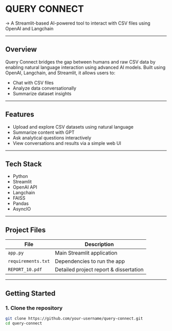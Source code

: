 # QUERY CONNECT

-> A Streamlit-based AI-powered tool to interact with CSV files using OpenAI and Langchain

---

## Overview

Query Connect bridges the gap between humans and raw CSV data by enabling natural language interaction using advanced AI models. Built using OpenAI, Langchain, and Streamlit, it allows users to:

- Chat with CSV files
- Analyze data conversationally
- Summarize dataset insights

--- 

## Features

- Upload and explore CSV datasets using natural language
- Summarize content with GPT
- Ask analytical questions interactively
- View conversations and results via a simple web UI

---

## Tech Stack

- Python 
- Streamlit
- OpenAI API
- Langchain
- FAISS
- Pandas
- AsyncIO

---

## Project Files

| File              | Description                                  |
|-------------------|----------------------------------------------|
| `app.py`          | Main Streamlit application                   |
| `requirements.txt`| Dependencies to run the app                  |
| `REPORT_10.pdf`   | Detailed project report & dissertation       |

---

## Getting Started

### 1. Clone the repository

```bash
git clone https://github.com/your-username/query-connect.git
cd query-connect
